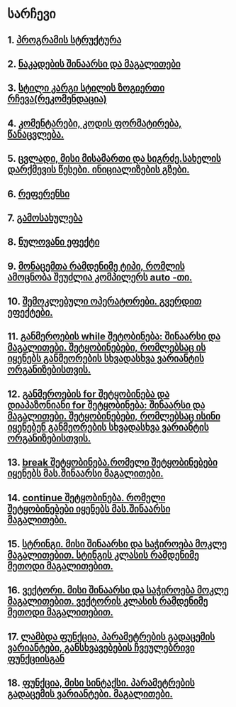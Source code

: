 # სარჩევი

## 1. **[პროგრამის სტრუქტურა](https://github.com/VakhoTsereteli/sangu-cpp/blob/main/programis_struqtura.md)**

## 2. **[ნაკადების შინაარსი და მაგალითები](https://github.com/VakhoTsereteli/sangu-cpp/blob/main/nakadebis_shinaarsi_da_magalitebi.md)**

## 3. **[სტილი კარგი სტილის ზოგიერთი რჩევა(რეკომენდაცია)](https://github.com/VakhoTsereteli/sangu-cpp/blob/main/stili_kargi_stilis_zogierti_rcheva_rekomendacia.md)**

## 4. **[კომენტარები, კოდის ფორმატირება, წანაცვლება.](https://github.com/VakhoTsereteli/sangu-cpp/blob/main/komentarebi_kodis_formatireba_tsanacvleba.md)**

## 5. **[ცვლადი, მისი მისამართი და სიგრძე.სახელის დარქმევის წესები. ინიციალიზების გზები.](https://github.com/VakhoTsereteli/sangu-cpp/blob/main/cvladi_misi_misamarti_da_sigrze_saxelis_darqmevis_tsesebi_inicializebis_gzebi.md)**

## 6. **[რეფერენსი](https://github.com/VakhoTsereteli/sangu-cpp/blob/main/referensi.md)**

## 7. **[გამოსახულება](https://github.com/VakhoTsereteli/sangu-cpp/blob/main/gamosaxuleba.md)**

## 8. **[ნულოვანი ეფექტი](https://github.com/VakhoTsereteli/sangu-cpp/blob/main/nulovani_efeqti.md)**

## 9. **[მონაცემთა რამდენიმე ტიპი, რომლის ამოცნობა შეუძლია კომპილერს auto -თი.](https://github.com/VakhoTsereteli/sangu-cpp/blob/main/monacemta_ramdenime_tipi_romlis_amocnoba_sheuzlia_kompilers_autoti.md)**

## 10. **[შემოკლებული ოპერატორები. გვერდით ეფექტები.](https://github.com/VakhoTsereteli/sangu-cpp/blob/main/shemoklebuli_operatorebi_gverditi_efeqtebi.md)**

## 11. **[განმეროების while შეტობინება: შინაარსი და მაგალითები. შეტყობინებები, რომლებსაც ის იყენებს განმეორების სხვადასხვა ვარიანტის ორგანიზებისთვის.](https://github.com/VakhoTsereteli/sangu-cpp/blob/main/ganmeorebis_while_shetyobineba_shinaarsi_da_magalitebi_shetyobinebebi_romlebsac_is_iyenebs_ganmeorebis_sxvadasxva_variantis_organizebistvis.md)**

## 12. **[განმეროების for შეტყობინება და დიაპაზონიანი for შეტყობინება: შინაარსი და მაგალითები. შეტყობინებები, რომლებსაც ისინი იყენებენ განმეორების სხვადასხვა ვარიანტის ორგანიზებისთვის.](https://github.com/VakhoTsereteli/sangu-cpp/blob/main/ganmeorebis_for_shetyobineba_da_diapazoniani_for_shetyobineba_shinaarsi_da_magalitebi_shetyobinebebi_romlebsac_isini_iyeneben_ganmeorebis_sxvadasxva_variantis_organisebistvis.md)**

## 13. **[break შეტყობინება.რომელი შეტყობინებები იყენებს მას.შინაარსი მაგალითები.](https://github.com/VakhoTsereteli/sangu-cpp/blob/main/break_shetyobineba_romeli_shetyobinebebi_iyenebs_mas_shinaarsi_magalitebi.md)**

## 14. **[continue შეტყობინება. რომელი შეტყობინებები იყენებს მას.შინაარსი მაგალითები.](https://github.com/VakhoTsereteli/sangu-cpp/blob/main/continue_shetyobineba_romeli_shetyobinebebi_iyenebs_mas_shinaarsi_magalitebi.md)**

## 15. **[სტრინგი. მისი შინაარსი და საჭიროება მოკლე მაგალითებით. სტინგის კლასის რამდენიმე მეთოდი მაგალითებით.](https://github.com/VakhoTsereteli/sangu-cpp/blob/main/stringi_misi_shinaarsi_da_sachiroeba_mokle_magalitebit_stringis_klasis_ramdenime_metodi_magalitebit.md)**

## 16. **[ვექტორი. მისი შინაარსი და საჭიროება მოკლე მაგალითებით. ვექტორის კლასის რამდენიმე მეთოდი მაგალითებით.](https://github.com/VakhoTsereteli/sangu-cpp/blob/main/veqtori_misi_shinaarsi_da_sachiroeba_mokle_magalitebit_veqtoris_klasis_ramdenime_metodi_magalitebi.md)**

## 17. **[ლამბდა ფუნქცია, პარამეტრების გადაცემის ვარიანტები, განსხვავებების ჩვეულებრივი ფუნქციისგან](https://github.com/VakhoTsereteli/sangu-cpp/blob/main/lamda_funqcia_parametrebis_gadacemis_variantebi_gansxvavebebi_chveulebrivi_funqciisgan_magalitebi.md)**

## 18. **[ფუნქცია, მისი სინტაქსი. პარამეტრების გადაცემის ვარიანტები. მაგალითები.](https://github.com/VakhoTsereteli/sangu-cpp/blob/main/funqcia.md)**
